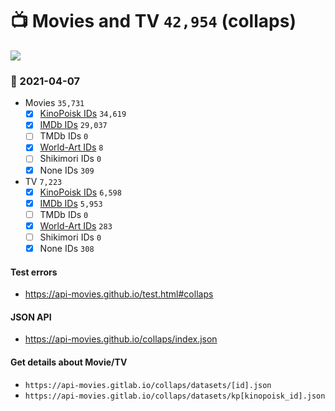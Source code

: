 # :tv: Movies and TV `42,954` (collaps)

<a href="https://API-Movies.github.io"><img src="https://API-Movies.github.io/banner.png?cache"></a>

### :date: 2021-04-07
- Movies `35,731`
  - [x] <a href="https://API-Movies.github.io/collaps/movie_kinopoisk_ids.json">KinoPoisk IDs</a> `34,619`
  - [x] <a href="https://API-Movies.github.io/collaps/movie_imdb_ids.json">IMDb IDs</a> `29,037`
  - [ ] TMDb IDs `0`
  - [x] <a href="https://API-Movies.github.io/collaps/movie_world_art_ids.json">World-Art IDs</a> `8`
  - [ ] Shikimori IDs `0`
  - [x] None IDs `309`
- TV `7,223`
  - [x] <a href="https://API-Movies.github.io/collaps/tv_kinopoisk_ids.json">KinoPoisk IDs</a> `6,598`
  - [x] <a href="https://API-Movies.github.io/collaps/tv_imdb_ids.json">IMDb IDs</a> `5,953`
  - [ ] TMDb IDs `0`
  - [x] <a href="https://API-Movies.github.io/collaps/tv_world_art_ids.json">World-Art IDs</a> `283`
  - [ ] Shikimori IDs `0`
  - [x] None IDs `308`
#### Test errors
- <a href='https://api-movies.github.io/test.html#collaps'>https://api-movies.github.io/test.html#collaps</a>
#### JSON API
- <a href='https://api-movies.github.io/collaps/index.json'>https://api-movies.github.io/collaps/index.json</a>
#### Get details about Movie/TV
- `https://api-movies.gitlab.io/collaps/datasets/[id].json`
- `https://api-movies.gitlab.io/collaps/datasets/kp[kinopoisk_id].json`
